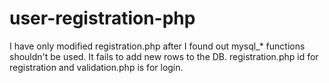 # user-registration-php
I have only modified registration.php after I found out mysql_* functions shouldn't be used.
It fails to add new rows to the DB.
registration.php id for registration and validation.php is for login.
